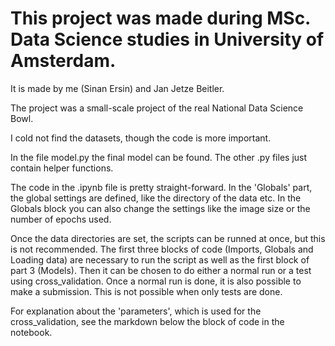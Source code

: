 # This project was made during MSc. Data Science studies in University of Amsterdam.

It is made by me (Sinan Ersin) and Jan Jetze Beitler.

The project was a small-scale project of the real National Data Science Bowl. 

I cold not find the datasets, though the code is more important.

In the file model.py the final model can be found. The other .py files just contain helper functions.

The code in the .ipynb file is pretty straight-forward. In the 'Globals' part, the global settings are defined, like the directory of the data etc.
In the Globals block you can also change the settings like the image size or the number of epochs used.

Once the data directories are set, the scripts can be runned at once, but this is not recommended.
The first three blocks of code (Imports, Globals and Loading data) are necessary to run the script as well as the first block of part 3 (Models).
Then it can be chosen to do either a normal run or a test using cross_validation. Once a normal run is done, it is also possible to make a submission. This is not possible when only tests are done.

For explanation about the 'parameters', which is used for the cross_validation, see the markdown below the block of code in the notebook.
